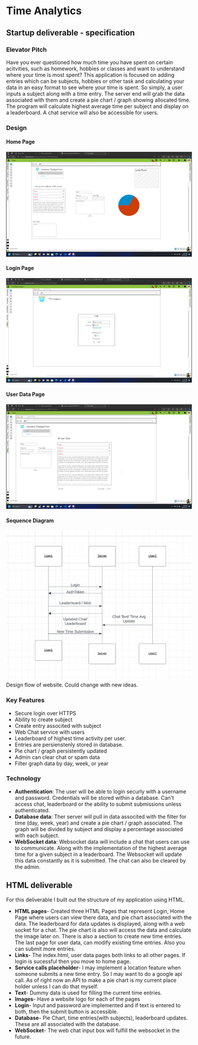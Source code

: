 # Time Analytics

## Startup deliverable - specification

### Elevator Pitch
Have you ever questioned how much time you have spent on certain acitvities, such as homework, hobbies or classes and want to understand where your time is most spent? This application is focused on adding entries which can be subjects, hobbies or other task and calculating your data in an easy format to see where your time is spent. So simply, a user inputs a subject along with a time entry. The server end will grab the data associated with them and create a pie chart / graph showing allocated time. The program will calculate highest average time per subject and display on a leaderboard. A chat service will also be accessible for users.
### Design
#### Home Page
![Home Page](/Images/Home%20Page.png)
#### Login Page
![Login Page](/Images/Login_Page.png)
#### User Data Page
![User Data Page](/Images/User_Data_Page.png)
#### Sequence Diagram
![Sequence Diagram for flow of website](/Images/Sequence%20Diagram.png)
Design flow of website. Could change with new ideas.
### Key Features
* Secure login over HTTPS
* Ability to create subject
* Create entry associted with subject
* Web Chat service with users
* Leaderboard of highest time activity per user.
* Entries are persienstenly stored in database.
* Pie chart / graph persistently updated 
* Admin can clear chat or spam data
* Filter graph data by day, week, or year

### Technology
* **Authentication**: The user will be able to login securly with a username and password. Credentials will be stored within a database. Can't access chat, leaderboard or the ability to submit submissions unless authenticated.
* **Database data**: Ther server will pull in data associted with the filter for time (day, week, year) and create a pie chart / graph associated. The graph will be divided by subject and display a percentage associated with each subject.
* **WebSocket data**: Websocket data will include a chat that users can use to communicate. Along with the implementation of the highest average time for a given subject in a leaderboard. The Websocket will update this data constantly as it is submitted. The chat can also be cleared by the admin.

## HTML deliverable

For this deliverable I built out the structure of my application using HTML.

* **HTML pages**- Created three HTML Pages that represent Login, Home Page where users can view there data, and pie chart associated with the data. The leaderboard for data updates is displayed, along with a web socket for a chat. The pie chart is also will access the data and calculate the image later on. There is also a section to create new time entries. The last page for user data, can modify existing time entries. Also you can submit more entries.
* **Links**- The index.html, user data pages both links to all other pages. If login is sucessful then you move to home page.
* **Service calls placeholder**- I may implement a location feature when someone submits a new time entry. So I may want to do a google api call. As of right now an API to make a pie chart is my current place holder unless I can do that myself.
* **Text**- Dummy data is used for filling the current time entries.
* **Images**- Have a website logo for each of the pages
* **Login**- Input and password are implemented and if text is entered to both, then the submit button is accessible.
* **Database**- Pie Chart, time entries(with subjects), leaderboard updates. These are all associated with the database.
* **WebSocket**- The web chat input box will fulfill the websocket in the future.
